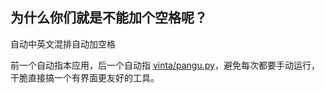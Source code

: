 ## 为什么你们就是不能加个空格呢？

自动中英文混排自动加空格

前一个自动指本应用，后一个自动指 [vinta/pangu.py](https://github.com/vinta/pangu.py)，避免每次都要手动运行，干脆直接搞一个有界面更友好的工具。

